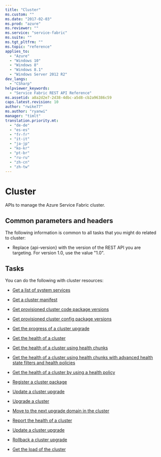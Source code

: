 ```yaml
---
title: "Cluster"
ms.custom: ""
ms.date: "2017-02-03"
ms.prod: "azure"
ms.reviewer: ""
ms.service: "service-fabric"
ms.suite: ""
ms.tgt_pltfrm: ""
ms.topic: "reference"
applies_to: 
  - "Azure"
  - "Windows 10"
  - "Windows 8"
  - "Windows 8.1"
  - "Windows Server 2012 R2"
dev_langs: 
  - "CSharp"
helpviewer_keywords: 
  - "Service Fabric REST API Reference"
ms.assetid: a8a2d2e7-2d38-4dbc-a5d8-cb2a96386c59
caps.latest.revision: 10
author: "rwike77"
ms.author: "ryanwi"
manager: "timlt"
translation.priority.mt: 
  - "de-de"
  - "es-es"
  - "fr-fr"
  - "it-it"
  - "ja-jp"
  - "ko-kr"
  - "pt-br"
  - "ru-ru"
  - "zh-cn"
  - "zh-tw"
---
```

# Cluster
APIs to manage the Azure Service Fabric cluster.  
  
##  <a name="bk_common"></a> Common parameters and headers  
 The following information is common to all tasks that you might do related to cluster:  
  
-   Replace {api-version} with the version of the REST API you are targeting. For version 1.0, use the value "1.0".  
  
## Tasks  
 You can do the following with cluster resources:  
  
-   [Get a list of system services ](get-a-list-of-system-services.md)  
  
-   [Get a cluster manifest](get-a-cluster-manifest.md)  
  
-   [Get provisioned cluster code package versions](get-provisioned-cluster-code-package-versions.md)  
  
-   [Get provisioned cluster config package versions](get-provisioned-cluster-config-package-versions.md)  
  
-   [Get the progress of a cluster upgrade ](get-the-progress-of-a-cluster-upgrade.md)  
  
-   [Get the health of a cluster](get-the-health-of-a-cluster.md)  
  
-   [Get the health of a cluster using health chunks](get-the-health-of-a-cluster-using-health-chunks.md)  
  
-   [Get the health of a cluster using health chunks with advanced health state filters and health policies](health-of-cluster.md)  
  
-   [Get the health of a cluster by using a health policy](get-the-health-of-a-cluster-by-using-a-health-policy.md)  
  
-   [Register a cluster package](register-a-cluster-package.md)  
  
-   [Update a cluster upgrade](update-a-cluster-upgrade.md)  
  
-   [Upgrade a cluster](upgrade-a-cluster.md)  
  
-   [Move to the next upgrade domain in the cluster](move-to-the-next-upgrade-domain-in-the-cluster.md)  
  
-   [Report the health of a cluster](report-the-health-of-a-cluster.md)  
  
-   [Update a cluster upgrade](update-a-cluster-upgrade.md)  
  
-   [Rollback a cluster upgrade](rollback-a-cluster-upgrade.md)  
  
-   [Get the load of the cluster](get-the-load-of-the-cluster.md)